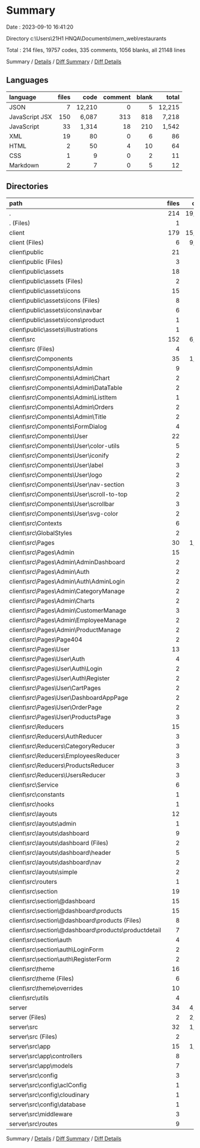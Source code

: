 # Summary

Date : 2023-09-10 16:41:20

Directory c:\\Users\\21H1 HNQA\\Documents\\mern_web\\restaurants

Total : 214 files,  19757 codes, 335 comments, 1056 blanks, all 21148 lines

Summary / [Details](details.md) / [Diff Summary](diff.md) / [Diff Details](diff-details.md)

## Languages
| language | files | code | comment | blank | total |
| :--- | ---: | ---: | ---: | ---: | ---: |
| JSON | 7 | 12,210 | 0 | 5 | 12,215 |
| JavaScript JSX | 150 | 6,087 | 313 | 818 | 7,218 |
| JavaScript | 33 | 1,314 | 18 | 210 | 1,542 |
| XML | 19 | 80 | 0 | 6 | 86 |
| HTML | 2 | 50 | 4 | 10 | 64 |
| CSS | 1 | 9 | 0 | 2 | 11 |
| Markdown | 2 | 7 | 0 | 5 | 12 |

## Directories
| path | files | code | comment | blank | total |
| :--- | ---: | ---: | ---: | ---: | ---: |
| . | 214 | 19,757 | 335 | 1,056 | 21,148 |
| . (Files) | 1 | 2 | 0 | 1 | 3 |
| client | 179 | 15,621 | 318 | 846 | 16,785 |
| client (Files) | 6 | 9,394 | 1 | 10 | 9,405 |
| client\\public | 21 | 125 | 4 | 16 | 145 |
| client\\public (Files) | 3 | 46 | 4 | 10 | 60 |
| client\\public\\assets | 18 | 79 | 0 | 6 | 85 |
| client\\public\\assets (Files) | 2 | 2 | 0 | 0 | 2 |
| client\\public\\assets\\icons | 15 | 37 | 0 | 5 | 42 |
| client\\public\\assets\\icons (Files) | 8 | 8 | 0 | 0 | 8 |
| client\\public\\assets\\icons\\navbar | 6 | 28 | 0 | 5 | 33 |
| client\\public\\assets\\icons\\product | 1 | 1 | 0 | 0 | 1 |
| client\\public\\assets\\illustrations | 1 | 40 | 0 | 1 | 41 |
| client\\src | 152 | 6,102 | 313 | 820 | 7,235 |
| client\\src (Files) | 4 | 138 | 45 | 24 | 207 |
| client\\src\\Components | 35 | 1,080 | 63 | 149 | 1,292 |
| client\\src\\Components\\Admin | 9 | 241 | 1 | 20 | 262 |
| client\\src\\Components\\Admin\\Chart | 2 | 67 | 1 | 5 | 73 |
| client\\src\\Components\\Admin\\DataTable | 2 | 21 | 0 | 3 | 24 |
| client\\src\\Components\\Admin\\ListItem | 1 | 112 | 0 | 6 | 118 |
| client\\src\\Components\\Admin\\Orders | 2 | 27 | 0 | 3 | 30 |
| client\\src\\Components\\Admin\\Title | 2 | 14 | 0 | 3 | 17 |
| client\\src\\Components\\FormDialog | 4 | 372 | 23 | 31 | 426 |
| client\\src\\Components\\User | 22 | 467 | 39 | 98 | 604 |
| client\\src\\Components\\User\\color-utils | 5 | 167 | 11 | 26 | 204 |
| client\\src\\Components\\User\\iconify | 2 | 14 | 3 | 6 | 23 |
| client\\src\\Components\\User\\label | 3 | 99 | 10 | 19 | 128 |
| client\\src\\Components\\User\\logo | 2 | 36 | 1 | 7 | 44 |
| client\\src\\Components\\User\\nav-section | 3 | 60 | 6 | 15 | 81 |
| client\\src\\Components\\User\\scroll-to-top | 2 | 10 | 1 | 6 | 17 |
| client\\src\\Components\\User\\scrollbar | 3 | 55 | 5 | 13 | 73 |
| client\\src\\Components\\User\\svg-color | 2 | 26 | 2 | 6 | 34 |
| client\\src\\Contexts | 6 | 410 | 36 | 79 | 525 |
| client\\src\\GlobalStyles | 2 | 14 | 0 | 5 | 19 |
| client\\src\\Pages | 30 | 1,372 | 31 | 160 | 1,563 |
| client\\src\\Pages\\Admin | 15 | 937 | 5 | 86 | 1,028 |
| client\\src\\Pages\\Admin\\AdminDashboard | 2 | 41 | 5 | 6 | 52 |
| client\\src\\Pages\\Admin\\Auth | 2 | 119 | 0 | 6 | 125 |
| client\\src\\Pages\\Admin\\Auth\\AdminLogin | 2 | 119 | 0 | 6 | 125 |
| client\\src\\Pages\\Admin\\CategoryManage | 2 | 157 | 0 | 17 | 174 |
| client\\src\\Pages\\Admin\\Charts | 2 | 7 | 0 | 2 | 9 |
| client\\src\\Pages\\Admin\\CustomerManage | 3 | 271 | 0 | 21 | 292 |
| client\\src\\Pages\\Admin\\EmployeeManage | 2 | 174 | 0 | 17 | 191 |
| client\\src\\Pages\\Admin\\ProductManage | 2 | 168 | 0 | 17 | 185 |
| client\\src\\Pages\\Page404 | 2 | 56 | 3 | 8 | 67 |
| client\\src\\Pages\\User | 13 | 379 | 23 | 66 | 468 |
| client\\src\\Pages\\User\\Auth | 4 | 239 | 13 | 36 | 288 |
| client\\src\\Pages\\User\\Auth\\Login | 2 | 112 | 7 | 17 | 136 |
| client\\src\\Pages\\User\\Auth\\Register | 2 | 127 | 6 | 19 | 152 |
| client\\src\\Pages\\User\\CartPages | 2 | 7 | 0 | 2 | 9 |
| client\\src\\Pages\\User\\DashboardAppPage | 2 | 20 | 3 | 8 | 31 |
| client\\src\\Pages\\User\\OrderPage | 2 | 7 | 0 | 2 | 9 |
| client\\src\\Pages\\User\\ProductsPage | 3 | 106 | 7 | 18 | 131 |
| client\\src\\Reducers | 15 | 306 | 0 | 45 | 351 |
| client\\src\\Reducers\\AuthReducer | 3 | 33 | 0 | 7 | 40 |
| client\\src\\Reducers\\CategoryReducer | 3 | 57 | 0 | 8 | 65 |
| client\\src\\Reducers\\EmployeesReducer | 3 | 51 | 0 | 7 | 58 |
| client\\src\\Reducers\\ProductsReducer | 3 | 97 | 0 | 14 | 111 |
| client\\src\\Reducers\\UsersReducer | 3 | 68 | 0 | 9 | 77 |
| client\\src\\Service | 6 | 147 | 4 | 19 | 170 |
| client\\src\\constants | 1 | 1 | 0 | 1 | 2 |
| client\\src\\hooks | 1 | 29 | 4 | 15 | 48 |
| client\\src\\layouts | 12 | 917 | 43 | 117 | 1,077 |
| client\\src\\layouts\\admin | 1 | 167 | 6 | 9 | 182 |
| client\\src\\layouts\\dashboard | 9 | 725 | 33 | 101 | 859 |
| client\\src\\layouts\\dashboard (Files) | 2 | 37 | 4 | 11 | 52 |
| client\\src\\layouts\\dashboard\\header | 5 | 563 | 19 | 69 | 651 |
| client\\src\\layouts\\dashboard\\nav | 2 | 125 | 10 | 21 | 156 |
| client\\src\\layouts\\simple | 2 | 25 | 4 | 7 | 36 |
| client\\src\\routers | 1 | 64 | 9 | 4 | 77 |
| client\\src\\section | 19 | 913 | 38 | 99 | 1,050 |
| client\\src\\section\\@dashboard | 15 | 600 | 32 | 79 | 711 |
| client\\src\\section\\@dashboard\\products | 15 | 600 | 32 | 79 | 711 |
| client\\src\\section\\@dashboard\\products (Files) | 8 | 384 | 21 | 51 | 456 |
| client\\src\\section\\@dashboard\\products\\productdetail | 7 | 216 | 11 | 28 | 255 |
| client\\src\\section\\auth | 4 | 313 | 6 | 20 | 339 |
| client\\src\\section\\auth\\LoginForm | 2 | 122 | 3 | 10 | 135 |
| client\\src\\section\\auth\\RegisterForm | 2 | 191 | 3 | 10 | 204 |
| client\\src\\theme | 16 | 581 | 31 | 62 | 674 |
| client\\src\\theme (Files) | 6 | 342 | 20 | 38 | 400 |
| client\\src\\theme\\overrides | 10 | 239 | 11 | 24 | 274 |
| client\\src\\utils | 4 | 130 | 9 | 41 | 180 |
| server | 34 | 4,134 | 17 | 209 | 4,360 |
| server (Files) | 2 | 2,839 | 0 | 2 | 2,841 |
| server\\src | 32 | 1,295 | 17 | 207 | 1,519 |
| server\\src (Files) | 2 | 33 | 5 | 10 | 48 |
| server\\src\\app | 15 | 1,067 | 1 | 125 | 1,193 |
| server\\src\\app\\controllers | 8 | 708 | 1 | 95 | 804 |
| server\\src\\app\\models | 7 | 359 | 0 | 30 | 389 |
| server\\src\\config | 3 | 44 | 3 | 10 | 57 |
| server\\src\\config\\aclConfig | 1 | 18 | 3 | 4 | 25 |
| server\\src\\config\\cloudinary | 1 | 9 | 0 | 3 | 12 |
| server\\src\\config\\database | 1 | 17 | 0 | 3 | 20 |
| server\\src\\middleware | 3 | 69 | 3 | 17 | 89 |
| server\\src\\routes | 9 | 82 | 5 | 45 | 132 |

Summary / [Details](details.md) / [Diff Summary](diff.md) / [Diff Details](diff-details.md)